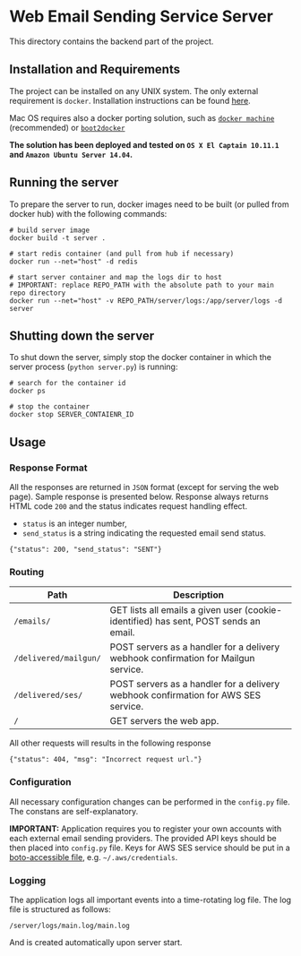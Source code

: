 # Web Email Sending Service Server

This directory contains the backend part of the project.

## Installation and Requirements
The project can be installed on any UNIX system. The only external requirement is `docker`. Installation instructions can be found [here](http://docs.docker.com/engine/installation/). 

Mac OS requires also a docker porting solution, such as [`docker machine`](https://docs.docker.com/machine/) (recommended) or [`boot2docker`](http://boot2docker.io/)

**The solution has been deployed and tested on `OS X El Captain 10.11.1` and `Amazon Ubuntu Server 14.04`.**

## Running the server
To prepare the server to run, docker images need to be built (or pulled from docker hub) with the following commands:

```
# build server image
docker build -t server .            

# start redis container (and pull from hub if necessary)
docker run --net="host" -d redis    

# start server container and map the logs dir to host
# IMPORTANT: replace REPO_PATH with the absolute path to your main repo directory
docker run --net="host" -v REPO_PATH/server/logs:/app/server/logs -d server
```

## Shutting down the server
To shut down the server, simply stop the docker container in which the server process (`python server.py`) is running:

```
# search for the container id
docker ps

# stop the container
docker stop SERVER_CONTAIENR_ID
```

## Usage

### Response Format

All the responses are returned in `JSON` format (except for serving the web page). Sample response is presented below. Response always returns HTML code `200` and the status indicates request handling effect.

 - `status` is an integer number,
 - `send_status` is a string indicating the requested email send status.
```
{"status": 200, "send_status": "SENT"}
```

### Routing

| Path | Description |
|----|----|
| `/emails/` | GET lists all emails a given user (cookie-identified) has sent, POST sends an email. |
| `/delivered/mailgun/` | POST servers as a handler for a delivery webhook confirmation for Mailgun service. |
| `/delivered/ses/` | POST servers as a handler for a delivery webhook confirmation for AWS SES service. |
| `/` | GET servers the web app. |


All other requests will results in the following response

```
{"status": 404, "msg": "Incorrect request url."}
```

### Configuration

All necessary configuration changes can be performed in the `config.py` file. The constans are self-explanatory.

**IMPORTANT:** Application requires you to register your own accounts with each external email sending providers. The provided API keys should be then placed into `config.py` file. Keys for AWS SES service should be put in a [boto-accessible file](http://boto.cloudhackers.com/en/latest/boto_config_tut.html), e.g. `~/.aws/credentials`.

### Logging

The application logs all important events into a time-rotating log file. The log file is structured as follows:
```
/server/logs/main.log/main.log
```
And is created automatically upon server start.
